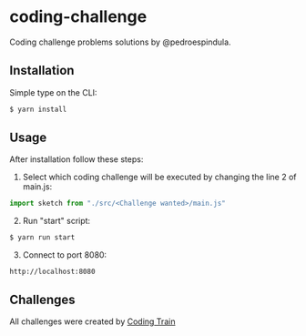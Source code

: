 
# coding-challenge

Coding challenge problems solutions by @pedroespindula.

## Installation
Simple type on the CLI:
```bash
$ yarn install
```

## Usage

After installation follow these steps:

1. Select which coding challenge will be executed by changing the line 2 of main.js:
```js
import sketch from "./src/<Challenge wanted>/main.js"
```
2. Run "start" script:
```bash
$ yarn run start
```
3. Connect to port 8080:
```
http://localhost:8080
```

## Challenges

All challenges were created by [Coding Train](https://github.com/CodingTrain)

